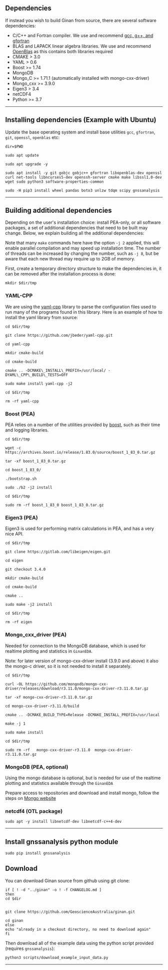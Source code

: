 

## Dependencies

If instead you wish to build Ginan from source, there are several software dependencies:

* C/C++ and Fortran compiler. We use and recommend [gcc, g++, and gfortran](https://gcc.gnu.org)
* BLAS and LAPACK linear algebra libraries. We use and recommend [OpenBlas](https://www.openblas.net/) as this contains both libraries required
* CMAKE     > 3.0
* YAML      > 0.6
* Boost     >= 1.74
* MongoDB
* Mongo_C >= 1.71.1 (automatically installed with mongo-cxx-driver)
* Mongo_cxx >= 3.9.0
* Eigen3    > 3.4
* netCDF4
* Python >= 3.7


***
## Installing dependencies (Example with Ubuntu)

Update the base operating system and install base utilities `gcc`, `gfortran`, `git`, `openssl`, `openblas` etc:

```
dir=$PWD

sudo apt update

sudo apt upgrade -y

sudo apt install -y git gobjc gobjc++ gfortran libopenblas-dev openssl curl net-tools libncurses5-dev openssh-server cmake make libssl1.0-dev wget sudo python3 software-properties-common

sudo -H pip3 install wheel pandas boto3 unlzw tdqm scipy gnssanalysis
```


***
## Building additional dependencies

Depending on the user's installation choice: install PEA-only, or all software packages, a set of additional dependencies that need to be built may change. Below, we explain building all the additional dependencies:

Note that many `make` commands here have the option `-j 2` applied, this will enable parallel compilation and may speed up installation time. The number of threads can be increased by changing the number, such as `-j 8`, but be aware that each new thread may require up to 2GB of memory.

First, create a temporary directory structure to make the dependencies in, it can be removed after the installation process is done:

```
mkdir $dir/tmp
```

### YAML-CPP
We are using the [yaml-cpp](https://github.com/jbeder/yaml-cpp) library to parse the configuration files used to run many of the programs found in this library. Here is an example of how to install the yaml library from source:

```
cd $dir/tmp

git clone https://github.com/jbeder/yaml-cpp.git

cd yaml-cpp

mkdir cmake-build

cd cmake-build

cmake .. -DCMAKE\_INSTALL\_PREFIX=/usr/local/ -DYAML\_CPP\_BUILD\_TESTS=OFF

sudo make install yaml-cpp -j2

cd $dir/tmp

rm -rf yaml-cpp
```

### Boost (PEA)
PEA relies on a number of the utilities provided by [boost](https://www.boost.org/), such as their time and logging libraries.


```
cd $dir/tmp

wget -c https://archives.boost.io/release/1.83.0/source/boost_1_83_0.tar.gz

tar -xf boost_1_83_0.tar.gz

cd boost_1_83_0/

./bootstrap.sh

sudo ./b2 -j2 install

cd $dir/tmp

sudo rm -rf boost_1_83_0 boost_1_83_0.tar.gz
```

### Eigen3 (PEA)
Eigen3 is used for performing matrix calculations in PEA, and has a very nice API.

```
cd $dir/tmp

git clone https://gitlab.com/libeigen/eigen.git

cd eigen

git checkout 3.4.0

mkdir cmake-build

cd cmake-build

cmake ..

sudo make -j2 install

cd $dir/tmp

rm -rf eigen
```


### Mongo_cxx_driver (PEA)
Needed for connection to the MongoDB database, which is used for realtime plotting and statistics in `GinanEDA`.

Note: for later version of mongo-cxx-driver install (3.9.0 and above) it also the mongo-c driver, so it is not needed to install it separately.

```
cd $dir/tmp

curl -OL https://github.com/mongodb/mongo-cxx-driver/releases/download/r3.11.0/mongo-cxx-driver-r3.11.0.tar.gz

tar -xf mongo-cxx-driver-r3.11.0.tar.gz

cd mongo-cxx-driver-r3.11.0/build

cmake .. -DCMAKE_BUILD_TYPE=Release -DCMAKE_INSTALL_PREFIX=/usr/local

make -j 1

sudo make install

cd $dir/tmp

sudo rm -rf   mongo-cxx-driver-r3.11.0  mongo-cxx-driver-r3.11.0.tar.gz
```

### MongoDB (PEA, optional)
Using the mongo database is optional, but is needed for use of the realtime plotting and statistics available through the `GinanEDA`

Prepare access to repositories and download and install mongo, follow the steps on [Mongo website](https://www.mongodb.com/docs/manual/installation/)


### netcdf4 (OTL package)

```
sudo apt -y install libnetcdf-dev libnetcdf-c++4-dev
```

***

## Install gnssanalysis python module

```
sudo pip install gnssanalysis
```

## Download

You can download Ginan source from github using git clone:


```
if [ ! -d "../ginan" -o ! -f CHANGELOG.md ]
then
cd $dir


git clone https://github.com/GeoscienceAustralia/ginan.git

cd ginan
else
echo "already in a checkout directory, no need to download again"
fi
```

Then download all of the example data using the python script provided (requires `gnssanalysis`):

```
python3 scripts/download_example_input_data.py
```
***
